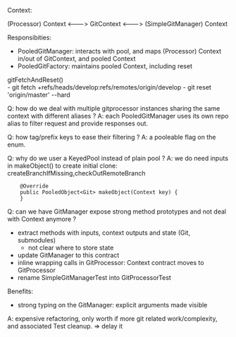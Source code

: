 
Context:

(Processor) Context <---> GitContext <---> (SimpleGitManager) Context

Responsibities:
- PooledGitManager: interacts with pool, and maps (Processor) Context in/out of GitContext, and pooled Context
- PooledGitFactory: maintains pooled Context, including reset


gitFetchAndReset()      
        - git fetch +refs/heads/develop:refs/remotes/origin/develop
        - git reset 'origin/master' --hard 

Q: how do we deal with multiple gitprocessor instances sharing the same context with different aliases ?
A: each PooledGitManager uses its own repo alias to filter request and provide responses out.


Q: how tag/prefix keys to ease their filtering ?
A: a pooleable flag on the enum. 


Q: why do we user a KeyedPool instead of plain pool ?
A: we do need inputs in makeObject() to create initial clone: createBranchIfMissing,checkOutRemoteBranch 

```
    @Override
    public PooledObject<Git> makeObject(Context key) {
    }
```


Q: can we have GitManager expose strong method prototypes and not deal with Context anymore ?
- extract methods with inputs, context outputs and state (Git, submodules)
    - not clear where to store state
- update GitManager to this contract
- inline wrapping calls in GitProcessor: Context contract moves to GitProcessor
- rename SimpleGitManagerTest into GitProcessorTest

Benefits:
- strong typing on the GitManager: explicit arguments made visible

A: expensive refactoring, only worth if more git related work/complexity, and associated Test cleanup.
=> delay it
